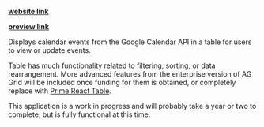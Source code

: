 

**[website link](https://calendar-app-xi.vercel.app/)**

**[preview link](https://calendar-app-xi.vercel.app/preview)**

Displays calendar events from the Google Calendar API in a table for users to view or update events.

Table has much functionality related to filtering, sorting, or data rearrangement. More advanced features from the enterprise version of AG Grid will be included once funding for them is obtained, or completely replace with [Prime React Table](https://primereact.org/datatable/).

This application is a work in progress and will probably take a year or two to complete, but is fully functional at this time.
